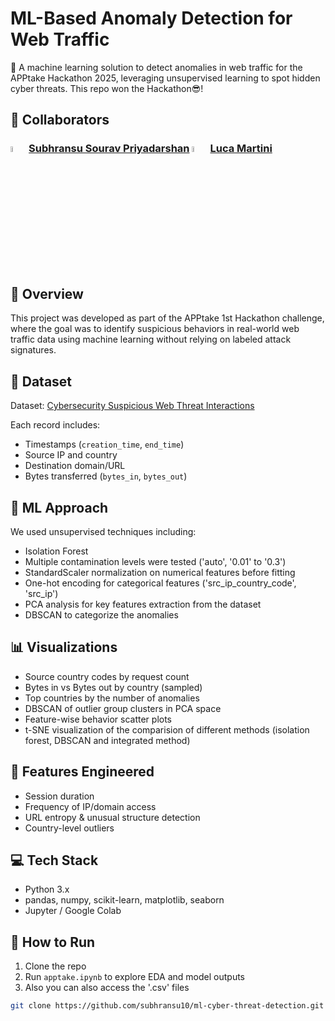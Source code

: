 # ML-Based Anomaly Detection for Web Traffic

🚨 A machine learning solution to detect anomalies in web traffic for the APPtake Hackathon 2025, leveraging unsupervised learning to spot hidden cyber threats. This repo won the Hackathon😎!

## 🤝 Collaborators
### <img src="https://user-images.githubusercontent.com/62358773/158238810-c5dcb486-ba24-4b35-87de-39a54e88f36b.png" width="5%" height="5%"> [Subhransu Sourav Priyadarshan](https://github.com/subhransu10) <img src="https://user-images.githubusercontent.com/62358773/158238810-c5dcb486-ba24-4b35-87de-39a54e88f36b.png" width="5%" height="5%"> [Luca Martini](https://github.com/luke9705)

## 🚀 Overview

This project was developed as part of the APPtake 1st Hackathon challenge, where the goal was to identify suspicious behaviors in real-world web traffic data using machine learning without relying on labeled attack signatures.

## 📂 Dataset

Dataset: [Cybersecurity Suspicious Web Threat Interactions](https://www.kaggle.com/datasets/jancsg/cybersecurity-suspicious-web-threat-interactions)

Each record includes:
- Timestamps (`creation_time`, `end_time`)
- Source IP and country
- Destination domain/URL
- Bytes transferred (`bytes_in`, `bytes_out`)

## 🧠 ML Approach

We used unsupervised techniques including:
- Isolation Forest
- Multiple contamination levels were tested ('auto', '0.01' to '0.3')
- StandardScaler normalization on numerical features before fitting
- One-hot encoding for categorical features ('src_ip_country_code', 'src_ip')
- PCA analysis for key features extraction from the dataset
- DBSCAN to categorize the anomalies

## 📊 Visualizations

- Source country codes by request count
- Bytes in vs Bytes out by country (sampled)
- Top countries by the number of anomalies
- DBSCAN of outlier group clusters in PCA space
- Feature-wise behavior scatter plots
- t-SNE visualization of the comparision of different methods (isolation forest, DBSCAN and integrated method)

## 🔧 Features Engineered

- Session duration
- Frequency of IP/domain access
- URL entropy & unusual structure detection
- Country-level outliers

## 💻 Tech Stack

- Python 3.x
- pandas, numpy, scikit-learn, matplotlib, seaborn
- Jupyter / Google Colab

## 🧪 How to Run

1. Clone the repo
2. Run `apptake.ipynb` to explore EDA and model outputs
3. Also you can also access the '.csv' files

```bash
git clone https://github.com/subhransu10/ml-cyber-threat-detection.git

